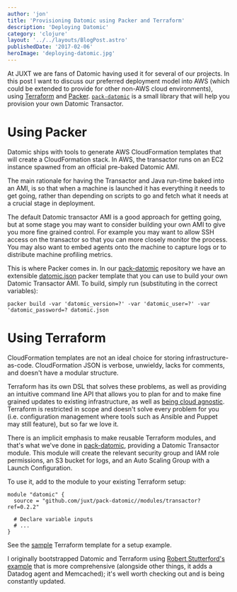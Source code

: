 ```yaml
---
author: 'jon'
title: 'Provisioning Datomic using Packer and Terraform'
description: 'Deploying Datomic'
category: 'clojure'
layout: '../../layouts/BlogPost.astro'
publishedDate: '2017-02-06'
heroImage: 'deploying-datomic.jpg'
---
```


At JUXT we are fans of Datomic having used it for several of our
projects. In this post I want to discuss our preferred deployment model
into AWS (which could be extended to provide for other non-AWS cloud
environments), using [Terraform](https://www.terraform.io/) and
[Packer](https://www.packer.io/).
[`pack-datomic`](https://github.com/juxt/pack-datomic) is a small
library that will help you provision your own Datomic Transactor.

# Using Packer

Datomic ships with tools to generate AWS CloudFormation templates that
will create a CloudFormation stack. In AWS, the transactor runs on an
EC2 instance spawned from an official pre-baked Datomic AMI.

The main rationale for having the Transactor and Java run-time baked
into an AMI, is so that when a machine is launched it has everything it
needs to get going, rather than depending on scripts to go and fetch
what it needs at a crucial stage in deployment.

The default Datomic transactor AMI is a good approach for getting going,
but at some stage you may want to consider building your own AMI to give
you more fine grained control. For example you may want to allow SSH
access on the transactor so that you can more closely monitor the
process. You may also want to embed agents onto the machine to capture
logs or to distribute machine profiling metrics.

This is where Packer comes in. In our
[pack-datomic](https://github.com/juxt/pack-datomic) repository we have
an extensible
[datomic.json](https://github.com/juxt/pack-datomic/blob/master/datomic.json)
packer template that you can use to build your own Datomic Transactor
AMI. To build, simply run (substituting in the correct variables):

    packer build -var 'datomic_version=?' -var 'datomic_user=?' -var 'datomic_password=? datomic.json

# Using Terraform

CloudFormation templates are not an ideal choice for storing
infrastructure-as-code. CloudFormation JSON is verbose, unwieldy, lacks
for comments, and doesn't have a modular structure.

Terraform has its own DSL that solves these problems, as well as
providing an intuitive command line API that allows you to plan for and
to make fine grained updates to existing infrastructure, as well as
[being cloud
agnostic](https://www.terraform.io/intro/vs/cloudformation.html).
Terraform is restricted in scope and doesn't solve every problem for you
(i.e. configuration management where tools such as Ansible and Puppet
may still feature), but so far we love it.

There is an implicit emphasis to make reusable Terraform modules, and
that's what we've done in
[pack-datomic](https://github.com/juxt/pack-datomic), providing a
Datomic Transactor module. This module will create the relevant security
group and IAM role permissions, an S3 bucket for logs, and an Auto
Scaling Group with a Launch Configuration.

To use it, add to the module to your existing Terraform setup:

    module "datomic" {
      source = "github.com/juxt/pack-datomic//modules/transactor?ref=0.2.2"

      # Declare variable inputs
      # ...
    }

See the
[sample](https://github.com/juxt/pack-datomic/blob/master/sample.tf)
Terraform template for a setup example.

I originally bootstrapped Datomic and Terraform using [Robert
Stutterford's
example](https://libraries.io/github/robert-stuttaford/terraform-example)
that is more comprehensive (alongside other things, it adds a Datadog
agent and Memcached); it's well worth checking out and is being
constantly updated.
